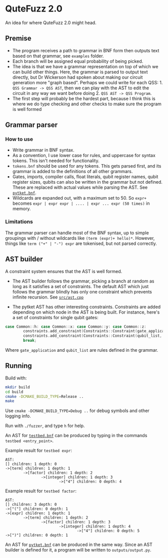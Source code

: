# QuteFuzz 2.0

An idea for where QuteFuzz 2.0 might head. 

## Premise

- The program receives a path to grammar in BNF form then outputs text based on that grammar, see `examples` folder.
- Each branch will be assigned equal probability of being picked.
- The idea is that we have a grammar representation on top of which we can build other things. Here, the grammar is parsed to output text directly, but Dr Wickerson had spoken about making our circuit generation more "graph based". Perhaps we could write for each QSS: 1. `QSS Grammar -> QSS AST`, then we can play with the AST to edit the circuit in any way we want before doing 2. `QSS AST -> QSS Program`. 
- The first step will probably be the hardest part, because I think this is where we do type checking and other checks to make sure the program is well formed

## Grammar parser

### How to use
- Write grammar in BNF syntax. 
- As a convention, I use lower case for rules, and uppercase for syntax tokens. This isn't needed for functionality. 
- `tokens.bnf` should be used for any tokens. This gets parsed first, and its grammar is added to the definitions of all other grammars.
- Gates, imports, compiler calls, float literals, qubit register names, qubit register sizes, qubits can also be written in the grammar but not defined. These are replaced with actual values while parsing the AST. See [`pytket.bnf`](examples/pytket.bnf).
- Wildcards are expanded out, with a maximum set to 50. So `expr+` becomes `expr | expr expr | .... | expr ... expr (50 times)` in memory. 

### Limitations

The grammar parser can handle most of the BNF syntax, up to simple groupings with / without wildcards like `(term (expr)+ hello)*`. However, things like `term ("+" | "-") expr` are tokenised, but not parsed correctly. 

## AST builder

A constraint system ensures that the AST is well formed. 

- The AST builder follows the grammar, picking a branch at random as long as it satisfies a set of constraints. The default AST which just follows the grammar blindly has only one constraint which prevents infinite recursion. See [`src/ast.cpp`](src/ast.cpp#L16-#L21)

- The pytket AST has other interesting constraints. Constraints are added depending on which node in the AST is being built. For instance, here's a set of constraints for single qubit gates:

```C++
case Common::h: case Common::x: case Common::y: case Common::z:
        constraints.add_constraint(Constraints::Constraint(gate_application, Constraints::BRANCH_SIZE_EQUALS, 1)); 
        constraints.add_constraint(Constraints::Constraint(qubit_list, Constraints::BRANCH_SIZE_EQUALS, 1)); 
        break;
```

Where `gate_application` and `qubit_list` are rules defined in the grammar.

## Running

Build with:

```sh
mkdir build
cd build
cmake -DCMAKE_BUILD_TYPE=Release ..
make
```

Use `cmake -DCMAKE_BUILD_TYPE=Debug ..` for debug symbols and other logging info. 

Run with `./fuzzer`, and type `h` for help.

An AST for [`testbed.bnf`](examples/testbed.bnf) can be produced by typing in the commands `testbed <entry_point>`.

Example result for `testbed expr`:
```
AST: 
[] children: 1 depth: 0
->[term] children: 1 depth: 1
        ->[factor] children: 1 depth: 2
                ->[integer] children: 1 depth: 3
                        ->["4"] children: 0 depth: 4
```

Example result for `testbed factor`:
```
AST: 
[] children: 3 depth: 0
->["("] children: 0 depth: 1
->[expr] children: 1 depth: 1
        ->[term] children: 1 depth: 2
                ->[factor] children: 1 depth: 3
                        ->[integer] children: 1 depth: 4
                                ->["4"] children: 0 depth: 5
->[")"] children: 0 depth: 1
```

An AST for [`pytket.bnf`](examples/pytket.bnf) can be produced in the same way. Since an AST builder is defined for it, a program will be written to `outputs/output.py`.  
